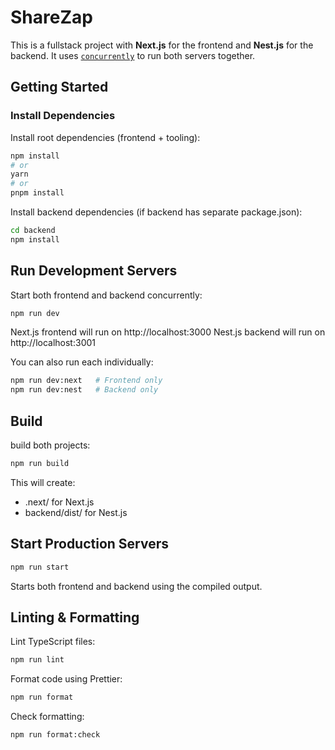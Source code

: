 # ShareZap

This is a fullstack project with **Next.js** for the frontend and **Nest.js** for the backend. It uses [`concurrently`](https://www.npmjs.com/package/concurrently) to run both servers together.

## Getting Started

### Install Dependencies

Install root dependencies (frontend + tooling):

```bash
npm install
# or
yarn
# or
pnpm install
```

Install backend dependencies (if backend has separate package.json):

```bash
cd backend
npm install
```

## Run Development Servers

Start both frontend and backend concurrently:

```bash
npm run dev
```

Next.js frontend will run on http://localhost:3000
Nest.js backend will run on http://localhost:3001

You can also run each individually:

```bash
npm run dev:next   # Frontend only
npm run dev:nest   # Backend only
```

## Build

build both projects:

```bash
npm run build
```

This will create:

- .next/ for Next.js
- backend/dist/ for Nest.js

## Start Production Servers

```bash
npm run start
```

Starts both frontend and backend using the compiled output.

## Linting & Formatting

Lint TypeScript files:

```bash
npm run lint
```

Format code using Prettier:

```bash
npm run format
```

Check formatting:

```bash
npm run format:check
```

